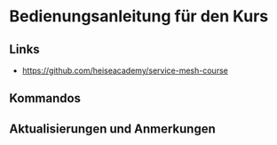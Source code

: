 # Bedienungsanleitung für den Kurs

## Links

* https://github.com/heiseacademy/service-mesh-course 


## Kommandos

## Aktualisierungen und Anmerkungen